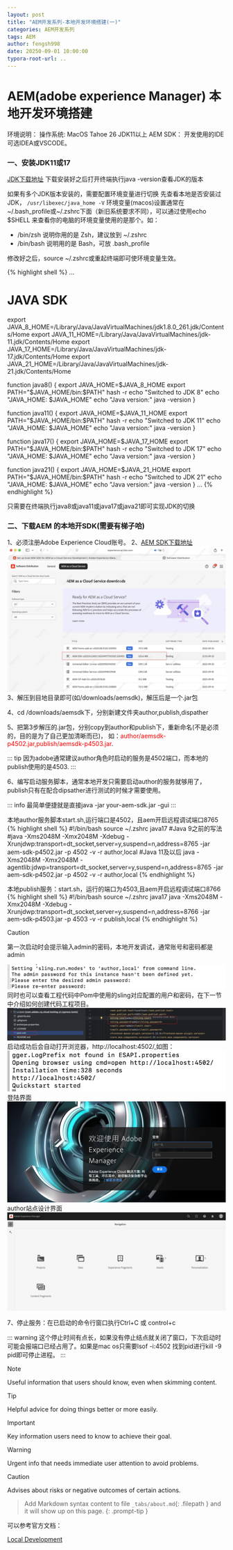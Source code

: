 ```yaml
---
layout: post
title: "AEM开发系列-本地开发环境搭建(一)"
categories: AEM开发系列
tags: AEM
author: fengsh998
date: 20250-09-01 10:00:00
typora-root-url: ..
---
```


# AEM(adobe experience Manager) 本地开发环境搭建

环境说明：
操作系统: MacOS Tahoe 26
JDK11以上
AEM SDK：
开发使用的IDE可选IDEA或VSCODE。

### 一、安装JDK11或17
[JDK下载地址](https://www.oracle.com/java/technologies/downloads/?er=221886)
下载安装好之后打开终端执行java -version查看JDK的版本

如果有多个JDK版本安装的，需要配置环境变量进行切换
先查看本地是否安装过JDK，
`
/usr/libexec/java_home -V
`
环境变量(macos)设置通常在~/.bash_profile或~/.zshrc下面（新旧系统要求不同），可以通过使用echo $SHELL 来查看你的电脑的环境变量使用的是那个。如：
* /bin/zsh 说明你用的是 Zsh，建议放到 ~/.zshrc
* /bin/bash 说明用的是 Bash，可放 .bash_profile

修改好之后，source ~/.zshrc或重起终端即可使环境变量生效。

{% highlight shell %}
...
# JAVA SDK
export JAVA_8_HOME=/Library/Java/JavaVirtualMachines/jdk1.8.0_261.jdk/Contents/Home
export JAVA_11_HOME=/Library/Java/JavaVirtualMachines/jdk-11.jdk/Contents/Home
export JAVA_17_HOME=/Library/Java/JavaVirtualMachines/jdk-17.jdk/Contents/Home
export JAVA_21_HOME=/Library/Java/JavaVirtualMachines/jdk-21.jdk/Contents/Home

function java8() {
  export JAVA_HOME=$JAVA_8_HOME
  export PATH="$JAVA_HOME/bin:$PATH"
  hash -r
  echo "Switched to JDK 8"
  echo "JAVA_HOME: $JAVA_HOME"
  echo "Java version:"
  java -version
}

function java11() {
  export JAVA_HOME=$JAVA_11_HOME
  export PATH="$JAVA_HOME/bin:$PATH"
  hash -r
  echo "Switched to JDK 11"
  echo "JAVA_HOME: $JAVA_HOME"
  echo "Java version:"
  java -version
}

function java17() {
  export JAVA_HOME=$JAVA_17_HOME
  export PATH="$JAVA_HOME/bin:$PATH"
  hash -r
  echo "Switched to JDK 17"
  echo "JAVA_HOME: $JAVA_HOME"
  echo "Java version:"
  java -version
}

function java21() {
  export JAVA_HOME=$JAVA_21_HOME
  export PATH="$JAVA_HOME/bin:$PATH"
  hash -r
  echo "Switched to JDK 21"
  echo "JAVA_HOME: $JAVA_HOME"
  echo "Java version:"
  java -version
}
...
{% endhighlight %}

只需要在终端执行java8或java11或java17或java21即可实现JDK的切换

### 二、下载AEM 的本地开SDK(需要有梯子哈)
1、必须注册Adobe Experience Cloud账号。
2、[AEM SDK下载地址](https://experience.adobe.com/#/downloads/content/software-distribution/en/aemcloud.html)
![img](/assets/articles/aem/本地环境/aem-sdk-downloads.jpg)
3、解压到目地目录即可(如/downloads/aemsdk)，解压后是一个.jar包

4、cd /downloads/aemsdk下，分别新建文件夹author,publish,dispather

5、把第3步解压的.jar包，分别copy到author和publish下，重新命名(不是必须的，目的是为了自己更加清晰而已)，
如：<font color="red">author/aemsdk-p4502.jar,publish/aemsdk-p4503.jar</font>.

::: tip
因为adobe通常建议author角色时启动的服务是4502端口，而本地的publish使用的是4503.
:::

6、编写启动服务脚本，通常本地开发只需要启动author的服务就够用了，publish只有在配合dipsather进行测试的时候才需要使用。

::: info
最简单便捷就是直接java -jar your-aem-sdk.jar -gui
:::

本地author服务脚本start.sh,运行端口是4502，且aem开启远程调试端口8765
{% highlight shell %}
#!/bin/bash
source ~/.zshrc
java17
#Java 9之前的写法
#java -Xms2048M -Xmx2048M -Xdebug -Xrunjdwp:transport=dt_socket,server=y,suspend=n,address=8765 -jar aem-sdk-p4502.jar -p 4502 -v -r author,local
#Java 11及以后
java -Xms2048M -Xmx2048M -agentlib:jdwp=transport=dt_socket,server=y,suspend=n,address=8765 -jar aem-sdk-p4502.jar -p 4502 -v -r author,local
{% endhighlight %}

本地publish服务：start.sh，运行的端口为4503,且aem开启远程调试端口8766
{% highlight shell %}
#!/bin/bash
source ~/.zshrc
java17
java -Xms2048M -Xmx2048M -Xdebug -Xrunjdwp:transport=dt_socket,server=y,suspend=n,address=8766 -jar aem-sdk-p4503.jar -p 4503 -v -r publish,local
{% endhighlight %}

> [!CAUTION]
> 第一次启动时会提示输入admin的密码，本地开发调试，通常账号和密码都是admin

![img](/assets/articles/aem/本地环境/start-author-pwd.png)
同时也可以查看工程代码中Pom中使用的sling对应配置的用户和密码，在下一节中介绍如何创建代码工程项目。
![img](/assets/articles/aem/本地环境/start-dev-code-pom.png)
启动成功后会自动打开浏览器，http://localhost:4502/,如图：
![img](/assets/articles/aem/本地环境/start-success.png)
登陆界面
![img](/assets/articles/aem/本地环境/start-welcome.png)
author站点设计界面
![img](/assets/articles/aem/本地环境/start-manager.png)

7、停止服务：在已启动的命令行窗口执行Ctrl+C 或 control+c

::: warning
这个停止时间有点长，如果没有停止结点就关闭了窗口，下次启动时可能会报端口已经占用了。如果是mac os只需要lsof -i:4502 找到pid进行kill -9 pid即可停止进程。
:::

> [!NOTE]
> Useful information that users should know, even when skimming content.

> [!TIP]
> Helpful advice for doing things better or more easily.

> [!IMPORTANT]
> Key information users need to know to achieve their goal.

> [!WARNING]
> Urgent info that needs immediate user attention to avoid problems.

> [!CAUTION]
> 
> Advises about risks or negative outcomes of certain actions.


> Add Markdown syntax content to file `_tabs/about.md`{: .filepath } and it will show up on this page.
{: .prompt-tip }

可以参考官方文档：

[Local Development](https://experienceleague.adobe.com/en/docs/experience-manager-learn/cloud-service/local-development-environment-set-up/aem-runtime)


